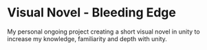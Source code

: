# Visual Novel - Bleeding Edge

My personal ongoing project creating a short visual novel in unity to increase my knowledge, familiarity and depth with unity.

